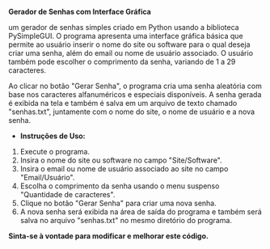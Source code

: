 **Gerador de Senhas com Interface Gráfica**

um gerador de senhas simples criado em Python usando a biblioteca PySimpleGUI. O programa apresenta uma interface gráfica básica que permite ao usuário inserir o nome do site ou software para o qual deseja criar uma senha, além do email ou nome de usuário associado. O usuário também pode escolher o comprimento da senha, variando de 1 a 29 caracteres.

Ao clicar no botão "Gerar Senha", o programa cria uma senha aleatória com base nos caracteres alfanuméricos e especiais disponíveis. A senha gerada é exibida na tela e também é salva em um arquivo de texto chamado "senhas.txt", juntamente com o nome do site, o nome de usuário e a nova senha.

- **Instruções de Uso:**

1. Execute o programa.
2. Insira o nome do site ou software no campo "Site/Software".
3. Insira o email ou nome de usuário associado ao site no campo "Email/Usuário".
4. Escolha o comprimento da senha usando o menu suspenso "Quantidade de caracteres".
5. Clique no botão "Gerar Senha" para criar uma nova senha.
6. A nova senha será exibida na área de saída do programa e também será salva no arquivo "senhas.txt" no mesmo diretório do programa.

**Sinta-se à vontade para modificar e melhorar este código.**
